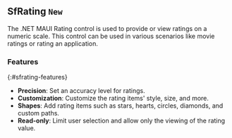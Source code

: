 ## SfRating `New`

The .NET MAUI Rating control is used to provide or view ratings on a numeric scale. This control can be used in various scenarios like movie ratings or rating an application.

### Features
{:#sfrating-features}

* **Precision**: Set an accuracy level for ratings.  
* **Customization**: Customize the rating items' style, size, and more. 
* **Shapes**: Add rating items such as stars, hearts, circles, diamonds, and custom paths. 
* **Read-only**: Limit user selection and allow only the viewing of the rating value. 
